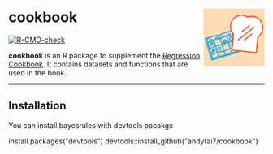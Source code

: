# cookbook <img src="man/figures/cookbook.png" align="right" alt="Cookbook!" width="120" />



<!-- badges: start -->
[![R-CMD-check](https://github.com/andytai7/cookbook/workflows/r.yml/badge.svg)](https://github.com/andytai7/cookbook/actions)
<!-- badges: end -->

**cookbook** is an R package to supplement the [Regression Cookbook](https://alexrod61.github.io/regression-cookbook/). It contains datasets and
functions that are used in the book. 

<hr>

## Installation

You can install bayesrules with devtools pacakge

install.packages("devtools")
devtools::install_github("andytai7/cookbook")
